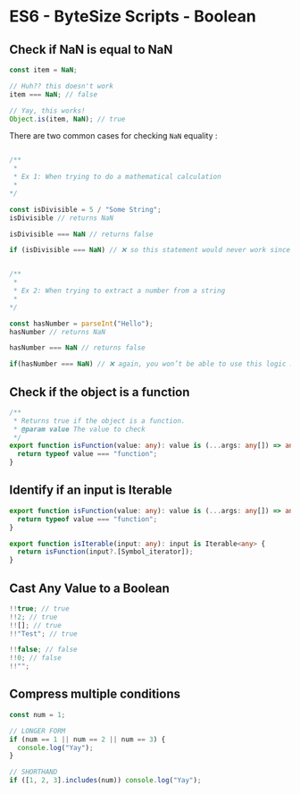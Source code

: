 # ES6 - ByteSize Scripts - Boolean

## Check if NaN is equal to NaN

```ts
const item = NaN;

// Huh?? this doesn't work
item === NaN; // false

// Yay, this works!
Object.is(item, NaN); // true
```

There are two common cases for checking `NaN` equality :

```ts

/**
 *
 * Ex 1: When trying to do a mathematical calculation
 *
*/

const isDivisible = 5 / "Some String";
isDivisible // returns NaN

isDivisible === NaN // returns false

if (isDivisible === NaN) // ❌ so this statement would never work since this will always return false because NaN is never equal to NaN


/**
 *
 * Ex 2: When trying to extract a number from a string
 *
*/

const hasNumber = parseInt("Hello");
hasNumber // returns NaN

hasNumber === NaN // returns false

if(hasNumber === NaN) // ❌ again, you won’t be able to use this logic because this will always return false
```

## Check if the object is a function

```ts
/**
 * Returns true if the object is a function.
 * @param value The value to check
 */
export function isFunction(value: any): value is (...args: any[]) => any {
  return typeof value === "function";
}
```

## Identify if an input is Iterable

```ts
export function isFunction(value: any): value is (...args: any[]) => any {
  return typeof value === "function";
}

export function isIterable(input: any): input is Iterable<any> {
  return isFunction(input?.[Symbol_iterator]);
}
```

## Cast Any Value to a Boolean

```ts
!!true; // true
!!2; // true
!![]; // true
!!"Test"; // true

!!false; // false
!!0; // false
!!"";
```

## Compress multiple conditions

```ts
const num = 1;

// LONGER FORM
if (num == 1 || num == 2 || num == 3) {
  console.log("Yay");
}

// SHORTHAND
if ([1, 2, 3].includes(num)) console.log("Yay");
```
